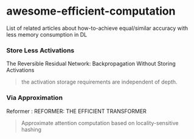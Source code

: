 # awesome-efficient-computation
List of related articles about how-to-achieve equal/similar accuracy with less memory consumption in DL

### Store Less Activations
The Reversible Residual Network: Backpropagation Without Storing Activations 
> the activation storage requirements are independent of depth.

### Via Approximation
Reformer : REFORMER: THE EFFICIENT TRANSFORMER
> Approximate attention computation based on locality-sensitive hashing 
